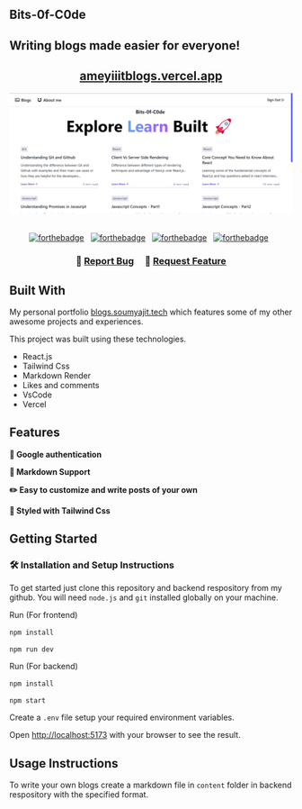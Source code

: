 ## Bits-0f-C0de

## Writing blogs made easier for everyone!

<h2 align="center">
  <a href="https://ameyiiitblogs.vercel.app/" target="_blank">ameyiiitblogs.vercel.app</a>
</h2>

<div align="center">
  <img alt="Demo" src="./public/Demo.png" />
</div>

<br/>

<center>

[![forthebadge](https://forthebadge.com/images/badges/built-with-love.svg)](https://forthebadge.com) &nbsp;
[![forthebadge](https://forthebadge.com/images/badges/made-with-react.svg)](https://forthebadge.com) &nbsp;
[![forthebadge](https://forthebadge.com/images/badges/made-with-javascript.svg)](https://forthebadge.com) &nbsp;
[![forthebadge](https://forthebadge.com/images/badges/uses-markdown.svg)](https://forthebadge.com) &nbsp;

</center>

<h3 align="center">
    🔹
    <a href="https://github.com/soumyajit4419/Bits-0f-C0de/issues">Report Bug</a> &nbsp; &nbsp;
    🔹
    <a href="https://github.com/soumyajit4419/Bits-0f-C0de/issues">Request Feature</a>
</h3>

## Built With

My personal portfolio <a href="http://blogs.soumya-jit.tech/" target="_blank">blogs.soumyajit.tech</a> which features some of my other awesome projects and experiences.<br/>

This project was built using these technologies.

- React.js
- Tailwind Css
- Markdown Render
- Likes and comments
- VsCode
- Vercel

## Features

**🤝 Google authentication**

**📃 Markdown Support**

**✏️ Easy to customize and write posts of your own**

**🎨 Styled with Tailwind Css**

## Getting Started

### 🛠 Installation and Setup Instructions

To get started just clone this repository and backend respository from my github. You will need `node.js` and `git` installed globally on your machine.

Run (For frontend)

```
npm install
```

```
npm run dev
```

Run (For backend)

```
npm install
```

```
npm start
```

Create a `.env` file setup your required environment variables.

Open [http://localhost:5173](http://localhost:5173) with your browser to see the result.

## Usage Instructions

To write your own blogs create a markdown file in `content` folder in backend respository with the specified format.
